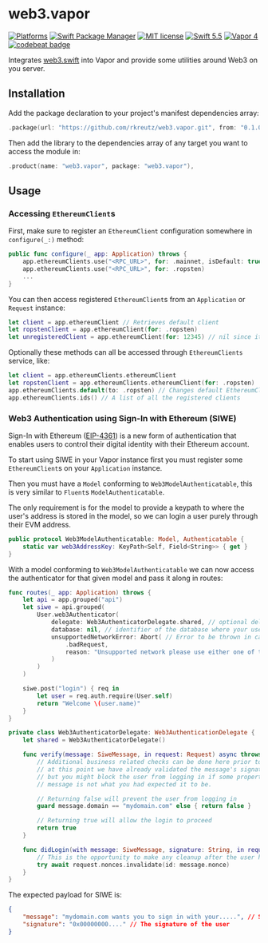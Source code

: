 # web3.vapor
[![Platforms](https://img.shields.io/badge/platforms-macOS%2012%20|%20Linux%20-ff0000.svg?style=flat)](https://github.com/rkreutz/web3.vapor)
[![Swift Package Manager](https://img.shields.io/badge/SPM-compatible-4BC51D.svg?style=flat)](https://swift.org/package-manager/)
[![MIT license](https://img.shields.io/badge/license-MIT-blue.svg)](https://github.com/rkreutz/web3.vapor/blob/master/LICENSE)
[![Swift 5.5](https://img.shields.io/badge/Swift-5.5-brightgreen.svg)](http://swift.org)
[![Vapor 4](https://img.shields.io/badge/Vapor-4-e040fb.svg)](https://vapor.codes)
[![codebeat badge](https://codebeat.co/badges/17a02a88-9a1c-471f-9c55-762007e5a4cf)](https://codebeat.co/projects/github-com-rkreutz-web3-vapor-main)


Integrates [web3.swift](https://github.com/argentlabs/web3.swift) into Vapor and provide some utilities around Web3 on you server.

## Installation

Add the package declaration to your project's manifest dependencies array:

```swift
.package(url: "https://github.com/rkreutz/web3.vapor.git", from: "0.1.0")
```

Then add the library to the dependencies array of any target you want to access the module in:

```swift
.product(name: "web3.vapor", package: "web3.vapor"),
```

## Usage

### Accessing `EthereumClient`s

First, make sure to register an `EthereumClient` configuration somewhere in `configure(_:)` method:
```swift
public func configure(_ app: Application) throws {
    app.ethereumClients.use("<RPC_URL>", for: .mainnet, isDefault: true)
    app.ethereumClients.use("<RPC_URL>", for: .ropsten)
    ...
}
```

You can then access registered `EthereumClient`s from an `Application` or `Request` instance:
```swift
let client = app.ethereumClient // Retrieves default client
let ropstenClient = app.ethereumClient(for: .ropsten)
let unregisteredClient = app.ethereumClient(for: 12345) // nil since it was registered using use(_:for:isDefault)
```

Optionally these methods can all be accessed through `EthereumClients` service, like:
```swift
let client = app.ethereumClients.ethereumClient
let ropstenClient = app.ethereumClients.ethereumClient(for: .ropsten)
app.ethereumClients.default(to: .ropsten) // Changes default EthereumClient
app.ethereumClients.ids() // A list of all the registered clients
```

### Web3 Authentication using Sign-In with Ethereum (SIWE)

Sign-In with Ethereum ([EIP-4361](https://eips.ethereum.org/EIPS/eip-4361)) is a new form of authentication that enables users to control their digital identity with their Ethereum account.

To start using SIWE in your Vapor instance first you must register some `EthereumClient`s on your `Application` instance.

Then you must have a `Model` conforming to `Web3ModelAuthenticatable`, this is very similar to `Fluent`s `ModelAuthenticatable`.

The only requirement is for the model to provide a keypath to where the user's address is stored in the model, so we can login a user purely through their EVM address.
```swift
public protocol Web3ModelAuthenticatable: Model, Authenticatable {
    static var web3AddressKey: KeyPath<Self, Field<String>> { get }
}
```

With a model conforming to `Web3ModelAuthenticatable` we can now access the authenticator for that given model and pass it along in routes:
```swift
func routes(_ app: Application) throws {
    let api = app.grouped("api")
    let siwe = api.grouped(
        User.web3Authenticator(
            delegate: Web3AuthenticatorDelegate.shared, // optional delegate
            database: nil, // identifier of the database where your users are stored
            unsupportedNetworkError: Abort( // Error to be thrown in case a sign in request came from a network the server don't have clients for
                .badRequest,
                reason: "Unsupported network please use either one of these chain IDs: \(app.ethereumClients.ids())"
            )
        )
    )

    siwe.post("login") { req in
        let user = req.auth.require(User.self)
        return "Welcome \(user.name)"
    }
}

private class Web3AuthenticatorDelegate: Web3AuthenticationDelegate {
    let shared = Web3AuthenticatorDelegate()

    func verify(message: SiweMessage, in request: Request) async throws -> Bool {
        // Additional business related checks can be done here prior to authenticating the user,
        // at this point we have already validated the message's signature
        // but you might block the user from logging in if some property in the
        // message is not what you had expected it to be.

        // Returning false will prevent the user from logging in
        guard message.domain == "mydomain.com" else { return false }

        // Returning true will allow the login to proceed
        return true
    }

    func didLogin(with message: SiweMessage, signature: String, in request: Request) async throws {
        // This is the opportunity to make any cleanup after the user has successfully logged in (like invalidating nonces), or maybe save the signature as proof of acknowledgement of TnC
        try await request.nonces.invalidate(id: message.nonce)
    }
}
```

The expected payload for SIWE is:
```json
{
    "message": "mydomain.com wants you to sign in with your.....", // String the user has signed
    "signature": "0x00000000...." // The signature of the user
}
```